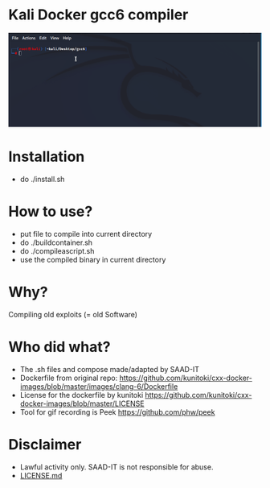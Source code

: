 # Kali Docker gcc6 compiler
![preview gcc6-docker](peek2022.gif)
# Installation
- do ./install.sh

# How to use?
- put file to compile into current directory
- do ./buildcontainer.sh
- do ./compileascript.sh
- use the compiled binary in current directory

# Why?
Compiling old exploits (= old Software)

# Who did what?
- The .sh files and compose made/adapted by SAAD-IT
- Dockerfile from original repo: https://github.com/kunitoki/cxx-docker-images/blob/master/images/clang-6/Dockerfile
- License for the dockerfile by kunitoki https://github.com/kunitoki/cxx-docker-images/blob/master/LICENSE
- Tool for gif recording is Peek https://github.com/phw/peek

# Disclaimer
* Lawful activity only. SAAD-IT is not responsible for abuse.
* [LICENSE.md](LICENSE.md)
